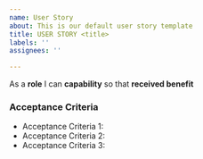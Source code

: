 ```yaml
---
name: User Story
about: This is our default user story template
title: USER STORY <title>
labels: ''
assignees: ''

---
```


As a **role** I can **capability** so that **received benefit**

### Acceptance Criteria
- Acceptance Criteria 1:
- Acceptance Criteria 2:
- Acceptance Criteria 3:

